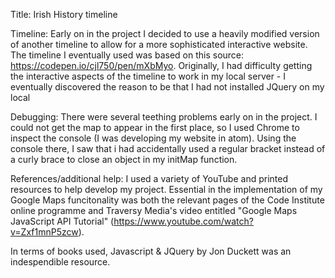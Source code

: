 Title: Irish History timeline


Timeline:
Early on in the project I decided to use a heavily modified version of another timeline to allow for a more sophisticated interactive website. The timeline I eventually used was based on this source: https://codepen.io/cjl750/pen/mXbMyo. Originally, I had difficulty getting the interactive aspects of the timeline to work in my local server - I eventually discovered the reason to be that I had not installed JQuery on my local 

Debugging:
There were several teething problems early on in the project. I could not get the map to appear in the first place, so I used Chrome to inspect the console (I was developing my website in atom). Using the console there, I saw that i had accidentally used a regular bracket instead of a curly brace to close an object in my initMap function.

References/additional help:
I used a variety of YouTube and printed resources to help develop my project. Essential in the implementation of my Google Maps funcitonality was both the relevant pages of the Code Institute online programme and Traversy Media's video entitled "Google Maps JavaScript API Tutorial" (https://www.youtube.com/watch?v=Zxf1mnP5zcw).

In terms of books used, Javascript & JQuery by Jon Duckett was an indespendible resource.
